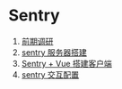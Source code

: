 # Sentry

1. [前期调研](https://github.com/YoRenChen/Blog/blob/main/src/Sentry/%E5%89%8D%E6%9C%9F%E8%B0%83%E7%A0%94.md)
2. [sentry 服务器搭建](https://github.com/YoRenChen/Blog/blob/main/src/Sentry/sentry%20%E6%9C%8D%E5%8A%A1%E7%AB%AF%E6%90%AD%E5%BB%BA.md)
3. [Sentry + Vue 搭建客户端](https://github.com/YoRenChen/Blog/blob/main/src/Sentry/Sentry%20%2B%20Vue%20%E6%90%AD%E5%BB%BA%E5%AE%A2%E6%88%B7%E7%AB%AF.md)
4. [sentry 交互配置](https://github.com/YoRenChen/Blog/blob/main/src/Sentry/sentry%20%E4%BA%A4%E4%BA%92%E9%85%8D%E7%BD%AE.md)
